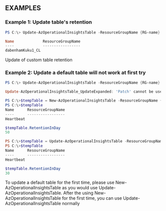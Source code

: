 ## EXAMPLES

### Example 1: Update table's retention 
```powershell
PS C:\> Update-AzOperationalInsightsTable -ResourceGroupName {RG-name} -WorkspaceName {WS-name} -Name {TableName_CL} -RetentionInDay 40

Name             ResourceGroupName
----             -----------------
dabenhamKuku1_CL
```

Update of custom table retention

### Example 2: Update a default table will not work at first try 
```powershell
PS C:\> Update-AzOperationalInsightsTable -ResourceGroupName {RG-name} -WorkspaceName {WS-name} -Name Heartbeat -RetentionInDay 40

Update-AzOperationalInsightsTable_UpdateExpanded: 'Patch' cannot be used for table creation - Heartbeat. Use 'Put' instead.

PS C:\>$tempTable = New-AzOperationalInsightsTable -ResourceGroupName {RG-name} -WorkspaceName {WS-name} -Name Heartbeat -RetentionInDay 50 
PS C:\>$tempTable
Name      ResourceGroupName
----      -----------------
Heartbeat

$tempTable.RetentionInDay
50

PS C:\>$tempTable = Update-AzOperationalInsightsTable -ResourceGroupName {RG-name} -WorkspaceName {WS-name} -Name Heartbeat -RetentionInDay 30
PS C:\>$tempTable
Name      ResourceGroupName
----      -----------------
Heartbeat

$tempTable.RetentionInDay
30
```

To update a default table for the first time, please use New-AzOperationalInsightsTable as you would use Update-AzOperationalInsightsTable. 
After the using New-AzOperationalInsightsTable for the first time, you can use Update-AzOperationalInsightsTable normally
